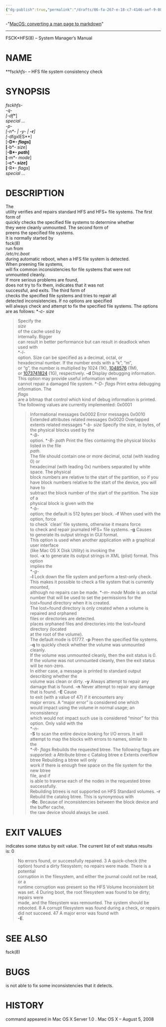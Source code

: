```yaml
---
{"dg-publish":true,"permalink":"/drafts/86-fa-267-e-18-c7-4146-aef-9-08-ac-710128-c0/","dgHomeLink":true,"dgPassFrontmatter":false}
---
```


-"[MacOS: converting a man page to markdown](https://wiert.me/2020/03/09/macos-converting-a-man-page-to-markdown/)"

---
FSCK*HFS(8) – System Manager’s Manual
# NAME
**fsck*hfs*- – HFS file system consistency check
# SYNOPSIS
**fsck*hfs*-  
**-q*-  
[**-df**]  
*special …*  
**-p*-  
[**-n*- | **-y*- | **-r**]  
[**-dfgxlES**]  
[**-D*- *flags*]  
[**-b*- *size*]  
[**-B*- *path*]  
[**-m*- *mode*]  
[**-c*- *size*]  
[**-R*- *flags*]  
*special …*
# DESCRIPTION
The  
utility verifies and repairs standard HFS and HFS+ file systems.
The first form of  
quickly checks the specified file systems to determine whether  
they were cleanly unmounted.
The second form of  
preens the specified file systems.  
It is normally started by  
fsck(8)  
run from  
*/etc/rc.boot*  
during automatic reboot, when a HFS file system is detected.  
When preening file systems,  
will fix common inconsistencies for file systems that were not  
unmounted cleanly.  
If more serious problems are found,  
does not try to fix them, indicates that it was not  
successful, and exits.
The third form of  
checks the specified file systems and tries to repair all  
detected inconsistencies.
If no options are specified  
will always check and attempt to fix the specified file systems.
The options are as follows:
**-c*- *size*
> Specify the  
*size*  
of the cache used by  
internally. Bigger  
can result in better performance but can result in deadlock when  
used with  
**-l*-  
option. Size can be specified as a decimal, octal, or  
hexadecimal number. If the number ends with a “k”, “m”,  
or “g”, the number is multiplied by 1024 (1K), [1048576](tel:1048576) (1M),  
or [1073741824](tel:1073741824) (1G), respectively.
**-d**
> Display debugging information.  
This option may provide useful information when  
cannot repair a damaged file system.
**-D*- *flags*
> Print extra debugging information. The  
*flags*  
are a bitmap that control which kind of debug information is printed.  
The following values are currently implemented:
> 0x0001
> > Informational messages
> 0x0002
> > Error messages
> 0x0010
> > Extended attributes related messages
> 0x0020
> > Overlapped extents related messages
**-b*- *size*
> Specify the size, in bytes, of the physical blocks used by the  
**-B*-  
option.
**-B*- *path*
> Print the files containing the physical blocks listed in the file  
*path*.  
The file should contain one or more decimal, octal (with leading 0) or  
hexadecimal (with leading 0x) numbers separated by white space. The physical  
block numbers are relative to the start of the partition, so if you  
have block numbers relative to the start of the device, you will have to  
subtract the block number of the start of the partition. The size of a  
physical block is given with the  
**-b*-  
option; the default is 512 bytes per block.
**-f**
> When used with the  
option, force  
to check `clean’ file systems, otherwise it means force  
to check and repair journaled HFS+ file systems.
**-g**
> Causes  
to generate its output strings in GUI format.  
This option is used when another application with a graphical user interface  
(like Mac OS X Disk Utility) is invoking the  
tool.
**-x**
to generate its output strings in XML (plist) format. This option  
implies the  
**-g*-  
**-l**
> Lock down the file system and perform a test-only check.  
This makes it possible to check a file system that is currently mounted,  
although no repairs can be made.
**-m*- *mode*
> Mode is an octal number that will be used to set the permissions for the  
lost+found directory when it is created.  
The lost+found directory is only created when a volume is repaired and orphaned  
files or directories are detected.  
places orphaned files and directories into the lost+found directory (located  
at the root of the volume).  
The default mode is 01777.
**-p**
> Preen the specified file systems.
**-q**
to quickly check whether the volume was unmounted cleanly.  
If the volume was unmounted cleanly, then the exit status is 0.  
If the volume was not unmounted cleanly, then the exit status will be non-zero.  
In either case, a message is printed to standard output describing whether the  
volume was clean or dirty.
**-y**
> Always attempt to repair any damage that is found.
**-n**
> Never attempt to repair any damage that is found.
**-E**
> Cause  
to exit (with a value of 47) if it encounters any  
major errors. A “major error” is considered one which  
would impact using the volume in normal usage; an inconsistency  
which would not impact such use is considered “minor” for this  
option. Only valid with the  
**-n*-  
**-S**
to scan the entire device looking for I/O errors. It will  
attempt to map the blocks with errors to names, similar to  
the  
**-R*- *flags*
> Rebuilds the requested btree. The following flags are supported:
> a
> > Attribute btree
> c
> > Catalog btree
> e
> > Extents overflow btree
> Rebuilding a btree will only  
work if there is enough free space on the file system for the new btree  
file, and if  
is able to traverse each of the nodes in the requested btree successfully.  
Rebuilding btrees is not supported on HFS Standard volumes.
**-r**
> Rebuild the catalog btree. This is synonymous with  
**-Rc**.
Because of inconsistencies between the block device and the buffer cache,  
the raw device should always be used.
# EXIT VALUES
indicates some status by exit value. The current list of exit status results  
is:
0
> No errors found, or successfully repaired.
3
> A quick-check (the  
option) found a dirty filesystem; no repairs were made. There is a potential  
corruption in the filesystem, and either the journal could not be read, or a  
runtime corruption was present so the HFS Volume Inconsistent bit was set.
4
> During boot, the root filesystem was found to be dirty; repairs were  
made, and the filesystem was remounted. The system should be rebooted.
8
> A corrupt filesystem was found during a check, or repairs did not succeed.
47
> A major error was found with  
**-E**.
# SEE ALSO
fsck(8)
# BUGS
is not able to fix some inconsistencies that it detects.
# HISTORY
command appeared in Mac OS X Server 1.0 .
Mac OS X – August 5, 2008